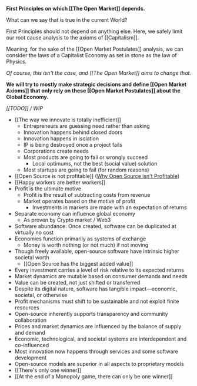 
**First Principles on which [[The Open Market]] depends.**

What can we say that is true in the current World?

First Principles should not depend on anything else.
Here, we safely limit our root cause analysis to the axioms of [[Capitalism]].

Meaning, for the sake of the [[Open Market Postulates]] analysis,
we can consider the laws of a Capitalist Economy as set in stone as the law of Physics.

_Of course, this isn't the case, and [[The Open Market]] aims to change that._

**We will try to mostly make strategic decisions and define [[Open Market Axioms]] that only rely on these [[Open Market Postulates]] about the Global Economy.**

_[[TODO]] / WIP_

- [[The way we innovate is totally inefficient]]
	- Entrepreneurs are guessing need rather than asking
	- Innovation happens behind closed doors
	- Innovation happens in isolation
	- IP is being destroyed once a project fails
	- Corporations create needs
	- Most products are going to fail or wrongly succeed 
		- Local optimums, not the best (social value) solution
	- Most startups are going to fail (for random reasons)
- [[Open Source is not profitable]] ([Why Open Source isn't Profitable](https://mindthegapblog.com/posts/why-open-source/))
- [[Happy workers are better workers]]
- Profit is the ultimate motive
	- Profit is the result of subtracting costs from revenue
	- Market operates based on the motive of profit
		-  Investments in markets are made with an expectation of returns
- Separate economy can influence global economy
	- As proven by Crypto market / Web3
- Software abundance: Once created, software can be duplicated at virtually no cost
- Economies function primarily as systems of exchange
	- Money is worth nothing (or not much) if not moving
- Though freely available, open-source software have intrinsic higher societal worth
	- [[Open Source has the biggest added value]]
- Every investment carries a level of risk relative to its expected returns
- Market dynamics are mutable based on consumer demands and needs
- Value can be created, not just shifted or transferred
- Despite its digital nature, software has tangible impact—economic, societal, or otherwise
- Profit mechanisms must shift to be sustainable and not exploit finite resources
- Open-source inherently supports transparency and community collaboration
- Prices and market dynamics are influenced by the balance of supply and demand
- Economic, technological, and societal systems are interdependent and co-influenced
- Most innovation now happens through services and some software development
- Open-source models are superior in all aspects to proprietary models
- [[There's only one winner]]
- [[At the end of a Monopoly game, there can only be one winner]]

